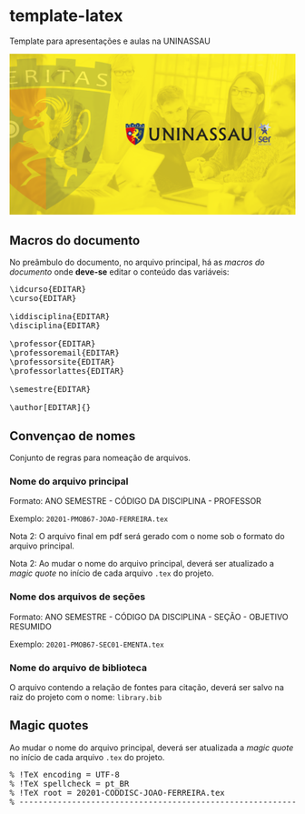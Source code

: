 # template-latex
Template para apresentações e aulas na UNINASSAU

![Exemplo](20201-CODDISC-JOAO-FERREIRA.png)

## Macros do documento

No preâmbulo do documento, no arquivo principal, há as *macros do documento* onde **deve-se** editar o conteúdo das variáveis:

<pre>
\idcurso{EDITAR}
\curso{EDITAR}

\iddisciplina{EDITAR}
\disciplina{EDITAR}

\professor{EDITAR}
\professoremail{EDITAR}
\professorsite{EDITAR}
\professorlattes{EDITAR}

\semestre{EDITAR}

\author[EDITAR]{}
</pre>

## Convençao de nomes

Conjunto de regras para nomeação de arquivos.

### Nome do arquivo principal

Formato: ANO SEMESTRE - CÓDIGO DA DISCIPLINA - PROFESSOR

Exemplo: `20201-PMOB67-JOAO-FERREIRA.tex`

Nota 2: O arquivo final em pdf será gerado com o nome sob o formato do arquivo principal.

Nota 2: Ao mudar o nome do arquivo principal, deverá ser atualizado a *magic quote* no início de cada arquivo `.tex` do projeto.

### Nome dos arquivos de seções

Formato: ANO SEMESTRE - CÓDIGO DA DISCIPLINA - SEÇÃO - OBJETIVO RESUMIDO

Exemplo: `20201-PMOB67-SEC01-EMENTA.tex`

### Nome do arquivo de biblioteca

O arquivo contendo a relação de fontes para citação, deverá ser salvo na raiz do projeto com o nome: `library.bib`

## Magic quotes

Ao mudar o nome do arquivo principal, deverá ser atualizada a *magic quote* no início de cada arquivo `.tex` do projeto.

<pre>
% !TeX encoding = UTF-8
% !TeX spellcheck = pt_BR
% !TeX root = 20201-CODDISC-JOAO-FERREIRA.tex
% ------------------------------------------------------------------------------
</pre>
